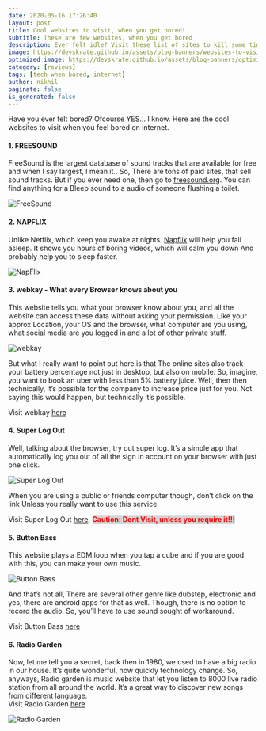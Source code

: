 ```yaml
---
date: 2020-05-16 17:26:40
layout: post
title: Cool websites to visit, when you get bored!
subtitle: These are few websites, when you get bored
description: Ever felt idle? Visit these list of sites to kill some time
image: https://devskrate.github.io/assets/blog-banners/websites-to-visit.webp
optimized_image: https://devskrate.github.io/assets/blog-banners/optimized/websites-to-visit-opt.webp
category: [reviews]
tags: [tech when bored, internet]
author: nikhil
paginate: false
is_generated: false
---
```


Have you ever felt bored? Ofcourse YES... I know. Here are the cool websites to visit when you feel bored on internet.

#### 1. FREESOUND

FreeSound is the largest database of sound tracks that are available for free and when I say largest, I mean it.. So, There are tons of paid sites, that sell sound tracks. But if you ever need one, then go to <a href="https://freesound.org/" target="_blank">freesound.org</a>. You can find anything for a Bleep sound to a audio of someone flushing a toilet.

<img src="https://devskrate.github.io/assets/images/internet/freesound.webp" alt="FreeSound" title="FreeSound">

#### 2. NAPFLIX

Unlike Netflix, which keep you awake at nights. <a href="http://napflix.tv/" target="_blank">Napflix</a> will help you fall asleep. It shows you hours of boring videos, which will calm you down And probably help you to sleep faster.

<img src="https://devskrate.github.io/assets/images/internet/napflix.webp" alt="NapFlix" title="NapFlix">

#### 3. webkay - What every Browser knows about you

This website tells you what your browser know about you, and all the website can access these data without asking your permission. Like your approx Location, your OS and the browser, what computer are you using, what social media are you logged in and a lot of other private stuff.

<img src="https://devskrate.github.io/assets/images/internet/webkay.webp" alt="webkay" title="webkay">

But what I really want to point out here is that The online sites also track your battery percentage not just in desktop, but also on mobile. So, imagine, you want to book an uber with less than 5% battery juice. Well, then then technically, it’s possible for the company to increase price just for you. Not saying this would happen, but technically it’s possible.

Visit webkay <a href="http://webkay.robinlinus.com" target="_blank">here</a>

#### 4. Super Log Out

Well, talking about the browser, try out super log. It’s a simple app that automatically log you out of all the sign in account on your browser with just one click.

<img src="https://devskrate.github.io/assets/images/internet/superlogout.gif" alt="Super Log Out" title="Super Log Out">

When you are using a public or friends computer though, don’t click on the link Unless you really want to use this service.

Visit Super Log Out <a href="http://superlogout.com/" target="_blank">here</a>. <span style="color:red; background-color:#D3D3D3;font-weight:bold;">Caution: Dont Visit, unless you require it!!!</span>

#### 5. Button Bass

This website plays a EDM loop when you tap a cube and if you are good with this, you can make your own music.

<img src="https://devskrate.github.io/assets/images/internet/buttonbass.webp" alt="Button Bass" title="Button Bass">

And that’s not all, There are several other genre like dubstep, electronic and yes, there are android apps for that as well. Though, there is no option to record the audio. So, you’ll have to use sound sought of workaround.

Visit Button Bass <a href="http://buttonbass.com/" target="_blank">here</a>

#### 6. Radio Garden

Now, let me tell you a secret, back then in 1980, we used to have a big radio in our house. It’s quite wonderful, how quickly technology change. So, anyways, Radio garden is music website that let you listen to 8000 live radio station from all around the world. It’s a great way to discover new songs from different language.  
Visit Radio Garden <a href="http://radio.garden/" target="_blank">here</a>

<img src="https://devskrate.github.io/assets/images/internet/radiogarden.webp" alt="Radio Garden" title="Radio Garden">
